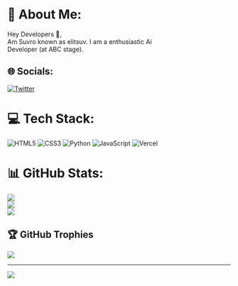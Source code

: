 # 💫 About Me:
Hey Developers 👋, <br>Am Suvro known as elitsuv. I am a enthusiastic Ai<br>Developer (at ABC stage). 


## 🌐 Socials:
[![Twitter](https://img.shields.io/badge/Twitter-%231DA1F2.svg?logo=Twitter&logoColor=white)](https://twitter.com/Elitsuv) 

# 💻 Tech Stack:
![HTML5](https://img.shields.io/badge/html5-%23E34F26.svg?style=flat-square&logo=html5&logoColor=white) ![CSS3](https://img.shields.io/badge/css3-%231572B6.svg?style=flat-square&logo=css3&logoColor=white) ![Python](https://img.shields.io/badge/python-3670A0?style=flat-square&logo=python&logoColor=ffdd54) ![JavaScript](https://img.shields.io/badge/javascript-%23323330.svg?style=flat-square&logo=javascript&logoColor=%23F7DF1E) ![Vercel](https://img.shields.io/badge/vercel-%23000000.svg?style=flat-square&logo=vercel&logoColor=white)
# 📊 GitHub Stats:
![](https://github-readme-stats.vercel.app/api?username=Elitsuv&theme=prussian&hide_border=false&include_all_commits=true&count_private=false)<br/>
![](https://github-readme-streak-stats.herokuapp.com/?user=Elitsuv&theme=prussian&hide_border=false)<br/>
![](https://github-readme-stats.vercel.app/api/top-langs/?username=Elitsuv&theme=prussian&hide_border=false&include_all_commits=true&count_private=false&layout=compact)

## 🏆 GitHub Trophies
![](https://github-profile-trophy.vercel.app/?username=Elitsuv&theme=radical&no-frame=false&no-bg=true&margin-w=4)

---
[![](https://visitcount.itsvg.in/api?id=Elitsuv&icon=0&color=0)](https://visitcount.itsvg.in)

<!-- Proudly created with GPRM ( https://gprm.itsvg.in ) -->
